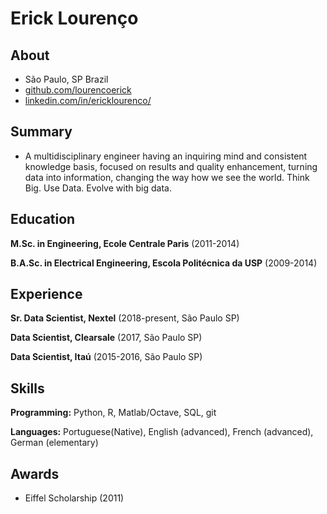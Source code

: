 Erick Lourenço
=================

About
-----
* São Paulo, SP Brazil
* [github.com/lourencoerick](http://github.com/lourencoerick)
* [linkedin.com/in/ericklourenco/](https://www.linkedin.com/in/ericklourenco/)

Summary
-------
* A multidisciplinary engineer having an inquiring mind and consistent knowledge basis, focused on results and quality enhancement, turning data into information, changing the way how we see the world. Think Big. Use Data. Evolve with big data.

Education
---------
**M.Sc. in Engineering, Ecole Centrale Paris** (2011-2014)


**B.A.Sc. in Electrical Engineering, Escola Politécnica da USP** (2009-2014)


Experience
----------
**Sr. Data Scientist, Nextel** (2018-present, São Paulo SP)

**Data Scientist, Clearsale** (2017, São Paulo SP)

**Data Scientist, Itaú** (2015-2016, São Paulo SP)

Skills
------
**Programming:** Python, R, Matlab/Octave, SQL, git

**Languages:** Portuguese(Native), English (advanced), French (advanced), German (elementary)

Awards
------
* Eiffel Scholarship (2011)


